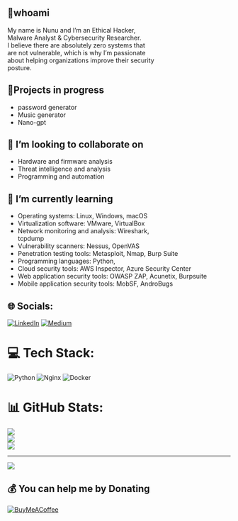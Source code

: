 

## 💬whoami

 
My name is Nunu and I’m an Ethical Hacker,  
Malware Analyst & Cybersecurity Researcher.  
I believe there are absolutely zero systems that  
are not vulnerable, which is why I’m passionate  
about helping organizations improve their security  
posture.  
  
 

## 🔭Projects in progress

 

 - password generator  
 - Music generator  
 - Nano-gpt



## 👯 I’m looking to collaborate on

 - Hardware and firmware analysis   
 - Threat intelligence and analysis  
 -   Programming and automation

  


## 🌱   I’m currently learning

  

 - Operating systems: Linux, Windows, macOS   
 - Virtualization software:  VMware, VirtualBox   
 -   Network monitoring and analysis: Wireshark,   
   tcpdump   
 - Vulnerability scanners: Nessus, OpenVAS   
 - Penetration      testing tools: Metasploit, Nmap, Burp Suite 
 - Programming languages:   Python,       
 - Cloud security tools: AWS   Inspector, Azure Security Center     
 - Web application security tools:   OWASP ZAP, Acunetix, Burpsuite         
 - Mobile application security   tools: MobSF, AndroBugs

  




## 🌐 Socials:
[![LinkedIn](https://img.shields.io/badge/LinkedIn-%230077B5.svg?logo=linkedin&logoColor=white)](https://linkedin.com/in/https://www.linkedin.com/in/nunuz/) [![Medium](https://img.shields.io/badge/Medium-12100E?logo=medium&logoColor=white)](https://medium.com/@https://medium.com/@Absolute_Z3r0) 

# 💻 Tech Stack:
![Python](https://img.shields.io/badge/python-3670A0?style=flat&logo=python&logoColor=ffdd54) ![Nginx](https://img.shields.io/badge/nginx-%23009639.svg?style=flat&logo=nginx&logoColor=white) ![Docker](https://img.shields.io/badge/docker-%230db7ed.svg?style=flat&logo=docker&logoColor=white)
# 📊 GitHub Stats:
![](https://github-readme-stats.vercel.app/api?username=JustNunuz&theme=dark&hide_border=false&include_all_commits=false&count_private=false)<br/>
![](https://github-readme-streak-stats.herokuapp.com/?user=JustNunuz&theme=dark&hide_border=false)<br/>
![](https://github-readme-stats.vercel.app/api/top-langs/?username=JustNunuz&theme=dark&hide_border=false&include_all_commits=false&count_private=false&layout=compact)

---
[![](https://visitcount.itsvg.in/api?id=JustNunuz&icon=0&color=0)](https://visitcount.itsvg.in)

  ## 💰 You can help me by Donating
  [![BuyMeACoffee](https://img.shields.io/badge/Buy%20Me%20a%20Coffee-ffdd00?style=for-the-badge&logo=buy-me-a-coffee&logoColor=black)](https://buymeacoffee.com/JustNunuz) 

  
<!-- Proudly created with GPRM ( https://gprm.itsvg.in ) -->
